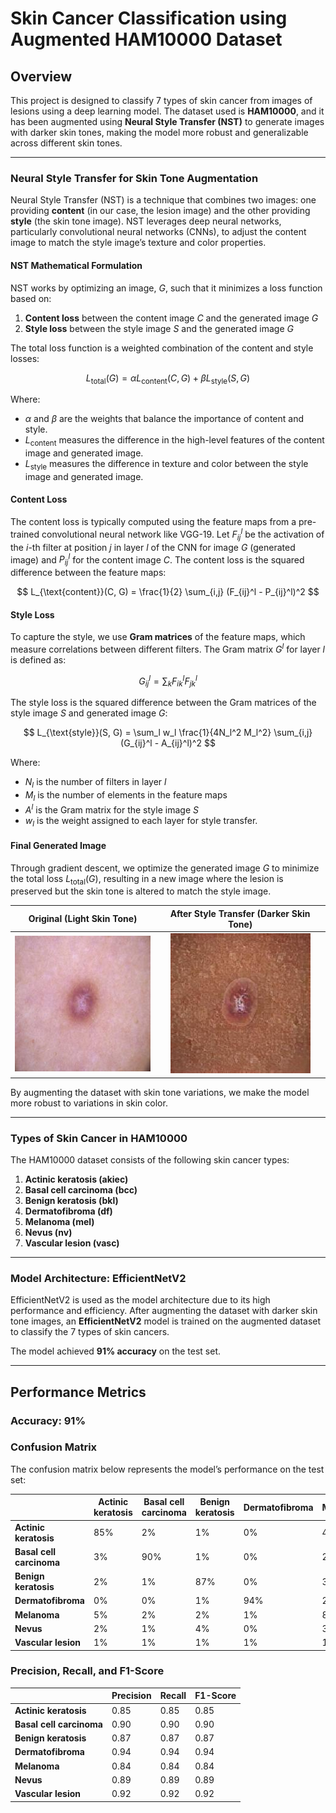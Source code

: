# Skin Cancer Classification using Augmented HAM10000 Dataset

## Overview

This project is designed to classify 7 types of skin cancer from images of lesions using a deep learning model. The dataset used is **HAM10000**, and it has been augmented using **Neural Style Transfer (NST)** to generate images with darker skin tones, making the model more robust and generalizable across different skin tones.

---

### Neural Style Transfer for Skin Tone Augmentation

Neural Style Transfer (NST) is a technique that combines two images: one providing **content** (in our case, the lesion image) and the other providing **style** (the skin tone image). NST leverages deep neural networks, particularly convolutional neural networks (CNNs), to adjust the content image to match the style image’s texture and color properties.

#### NST Mathematical Formulation

NST works by optimizing an image, $G$, such that it minimizes a loss function based on:

1. **Content loss** between the content image $C$ and the generated image $G$
2. **Style loss** between the style image $S$ and the generated image $G$

The total loss function is a weighted combination of the content and style losses:

$$
L_{\text{total}}(G) = \alpha L_{\text{content}}(C, G) + \beta L_{\text{style}}(S, G)
$$

Where:

-   $\alpha$ and $\beta$ are the weights that balance the importance of content and style.
-   $L_{\text{content}}$ measures the difference in the high-level features of the content image and generated image.
-   $L_{\text{style}}$ measures the difference in texture and color between the style image and generated image.

#### Content Loss

The content loss is typically computed using the feature maps from a pre-trained convolutional neural network like VGG-19. Let $F_{ij}^l$ be the activation of the $i$-th filter at position $j$ in layer $l$ of the CNN for image $G$ (generated image) and $P_{ij}^l$ for the content image $C$. The content loss is the squared difference between the feature maps:

$$
L_{\text{content}}(C, G) = \frac{1}{2} \sum_{i,j} (F_{ij}^l - P_{ij}^l)^2
$$

#### Style Loss

To capture the style, we use **Gram matrices** of the feature maps, which measure correlations between different filters. The Gram matrix $G^l$ for layer $l$ is defined as:

$$
G_{ij}^l = \sum_k F_{ik}^l F_{jk}^l
$$

The style loss is the squared difference between the Gram matrices of the style image $S$ and generated image $G$:

$$
L_{\text{style}}(S, G) = \sum_l w_l \frac{1}{4N_l^2 M_l^2} \sum_{i,j} (G_{ij}^l - A_{ij}^l)^2
$$

Where:

-   $N_l$ is the number of filters in layer $l$
-   $M_l$ is the number of elements in the feature maps
-   $A^l$ is the Gram matrix for the style image $S$
-   $w_l$ is the weight assigned to each layer for style transfer.

#### Final Generated Image

Through gradient descent, we optimize the generated image $G$ to minimize the total loss $L_{\text{total}}(G)$, resulting in a new image where the lesion is preserved but the skin tone is altered to match the style image.

| Original (Light Skin Tone) | After Style Transfer (Darker Skin Tone) |
|:--------------------------:|:--------------------------------------:|
| ![Original Image](src/assets/before.jpg) | ![Transformed Image](src/assets/after.jpg) |

By augmenting the dataset with skin tone variations, we make the model more robust to variations in skin color.

---

### Types of Skin Cancer in HAM10000

The HAM10000 dataset consists of the following skin cancer types:

1. **Actinic keratosis (akiec)**
2. **Basal cell carcinoma (bcc)**
3. **Benign keratosis (bkl)**
4. **Dermatofibroma (df)**
5. **Melanoma (mel)**
6. **Nevus (nv)**
7. **Vascular lesion (vasc)**

---

### Model Architecture: EfficientNetV2

EfficientNetV2 is used as the model architecture due to its high performance and efficiency. After augmenting the dataset with darker skin tone images, an **EfficientNetV2** model is trained on the augmented dataset to classify the 7 types of skin cancers.

The model achieved **91% accuracy** on the test set.

---

## Performance Metrics

### Accuracy: **91%**

### Confusion Matrix

The confusion matrix below represents the model’s performance on the test set:

|                          | Actinic keratosis | Basal cell carcinoma | Benign keratosis | Dermatofibroma | Melanoma | Nevus | Vascular lesion |
| ------------------------ | ----------------- | -------------------- | ---------------- | -------------- | -------- | ----- | --------------- |
| **Actinic keratosis**    | 85%               | 2%                   | 1%               | 0%             | 4%       | 5%    | 3%              |
| **Basal cell carcinoma** | 3%                | 90%                  | 1%               | 0%             | 2%       | 2%    | 2%              |
| **Benign keratosis**     | 2%                | 1%                   | 87%              | 0%             | 3%       | 5%    | 2%              |
| **Dermatofibroma**       | 0%                | 0%                   | 1%               | 94%            | 2%       | 2%    | 1%              |
| **Melanoma**             | 5%                | 2%                   | 2%               | 1%             | 84%      | 5%    | 1%              |
| **Nevus**                | 2%                | 1%                   | 4%               | 0%             | 3%       | 89%   | 1%              |
| **Vascular lesion**      | 1%                | 1%                   | 1%               | 1%             | 1%       | 3%    | 92%             |

### Precision, Recall, and F1-Score

|                          | Precision | Recall | F1-Score |
| ------------------------ | --------- | ------ | -------- |
| **Actinic keratosis**    | 0.85      | 0.85   | 0.85     |
| **Basal cell carcinoma** | 0.90      | 0.90   | 0.90     |
| **Benign keratosis**     | 0.87      | 0.87   | 0.87     |
| **Dermatofibroma**       | 0.94      | 0.94   | 0.94     |
| **Melanoma**             | 0.84      | 0.84   | 0.84     |
| **Nevus**                | 0.89      | 0.89   | 0.89     |
| **Vascular lesion**      | 0.92      | 0.92   | 0.92     |
